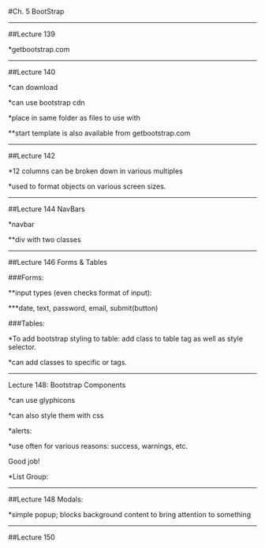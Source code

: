 #Ch. 5 BootStrap

___

##Lecture 139

*getbootstrap.com


___

##Lecture 140

*can download 

*can use bootstrap cdn

*place in same folder as files to use with

**start template is also available from getbootstrap.com

___

##Lecture 142



*12 columns can be broken down in various multiples

*used to format objects on various screen sizes.

___

##Lecture 144 NavBars

*navbar

**div with two classes

<div class="navbar navbar-default">

___

##Lecture 146 Forms & Tables

###Forms:

**input types (even checks format of input):

***date, text, password, email, submit(button)


###Tables:

*To add bootstrap styling to table: add class to table tag 
 as well as style selector.
 
*can add classes to specific <tr> or <td> tags.

___

Lecture 148: Bootstrap Components

*can use glyphicons

*can also style them with css

<span class="glyphicon glyphicon-search"></span>

*alerts:

*use often for various reasons: success, warnings, etc.

<div class="alert alert-success">
   Good job!
</div>

*List Group:

___

##Lecture 148 Modals:

*simple popup; blocks background content to bring 
 attention to something
 
___

##Lecture 150 






